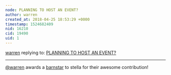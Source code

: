 ```yaml
---
node: PLANNING TO HOST AN EVENT?
author: warren
created_at: 2018-04-25 18:53:29 +0000
timestamp: 1524682409
nid: 16210
cid: 19490
uid: 1
---
```




[warren](../profile/warren) replying to: [PLANNING TO HOST AN EVENT?](../notes/stella/04-25-2018/planning-to-host-an-event)

----
[@warren](/profile/warren) awards a <a href="//publiclab.org/wiki/barnstars">barnstar</a> to stella for their awesome contribution!